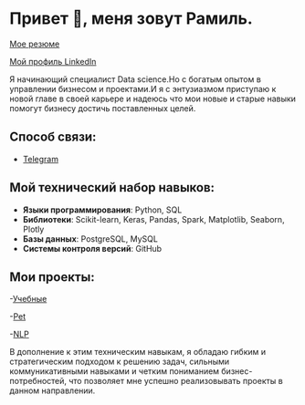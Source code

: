 # Привет 👋, меня зовут Рамиль.

[Мое резюме](https://hh.ru/applicant/resumes/view?resume=769b233cff0c07c0530039ed1f6e7638486d63)

[Мой профиль LinkedIn](https://www.linkedin.com/in/ramil-zangerov-a46a24262/)

Я начинающий специалист Data science.Но с богатым опытом в управлении бизнесом и проектами.И я с энтузиазмом приступаю к новой главе в своей карьере и надеюсь что мои новые и старые навыки помогут бизнесу достичь поставленных целей.
## Способ связи:

- [Telegram](https://t.me/zeroflip)

## Мой технический набор навыков:
- **Языки программирования**: Python, SQL
- **Библиотеки**: Scikit-learn, Keras, Pandas, Spark, Matplotlib, Seaborn, Plotly
- **Базы данных**: PostgreSQL, MySQL
- **Системы контроля версий**: GitHub

## Мои проекты:

-[Учебные](https://github.com/Zeroflip64/Study_projects)

-[Pet](https://github.com/Zeroflip64/Pet-projects)

-[NLP](https://github.com/Zeroflip64/Subtitles)

В дополнение к этим техническим навыкам, я обладаю гибким и стратегическим подходом к решению задач, сильными коммуникативными навыками и четким пониманием бизнес-потребностей, что позволяет мне успешно реализовывать проекты в данном направлении.
